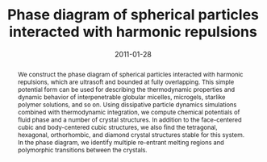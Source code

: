 ---
title: "Phase diagram of spherical particles interacted with harmonic repulsions"
authors:
- You-Liang Zhu
- Zhong-Yuan Lu
date: "2011-01-28"
doi: "10.1063/1.3548886"
publication_types: ["期刊文章"]
publication: "The Journal of Chemical Physics"
abstract: "We construct the phase diagram of spherical particles  interacted with harmonic repulsions, which are ultrasoft and bounded at  fully overlapping. This simple potential form can be used for describing  the thermodynamic properties and dynamic behavior of interpenetrable  globular micelles, microgels, starlike polymer solutions, and so on.  Using dissipative particle dynamics simulations combined with  thermodynamic integration, we compute chemical potentials of fluid phase  and a number of crystal structures. In addition to the face-centered  cubic and body-centered cubic structures, we also find the tetragonal,  hexagonal, orthorhombic, and diamond crystal structures stable for this  system. In the phase diagram, we identify multiple re-entrant melting  regions and polymorphic transitions between the crystals."
url_pdf: "https://pubs.aip.org/jcp/article/134/4/044903/1006686/Phase-diagram-of-spherical-particles-interacted"
---